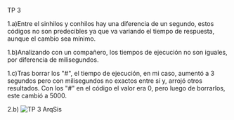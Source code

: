 TP 3

1.a)Entre el sinhilos y conhilos hay una diferencia de un segundo, estos códigos no son predecibles ya que va variando el tiempo de respuesta, aunque el cambio sea mínimo.

1.b)Analizando con un compañero, los tiempos de ejecución no son iguales, por diferencia de milisegundos.

1.c)Tras borrar los "#", el tiempo de ejecución, en mi caso, aumentó a 3 segundos pero con milisegundos no exactos entre sí y, arrojó otros resultados. Con los "#" en el código
el valor era 0, pero luego de borrarlos, este cambió a 5000.

2.b) ![TP 3 ArqSis](https://github.com/ailuv002/ASO2024TPs/assets/167357340/f596c0f4-914d-4fd1-bbc0-3148fad82f61)
